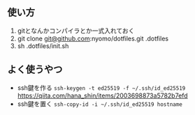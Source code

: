 ## 使い方

1. gitとなんかコンパイラとか一式入れておく
2. git clone git@github.com:nyomo/dotfiles.git .dotfiles
3. sh .dotfiles/init.sh

## よく使うやつ

- ssh鍵を作る
`ssh-keygen -t ed25519 -f ~/.ssh/id_ed25519`  
https://qiita.com/hana_shin/items/2003698873a5782b7efd
- ssh鍵を置く  `ssh-copy-id -i ~/.ssh/id_ed25519 hostname` 
